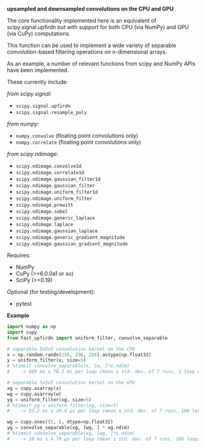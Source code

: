 **upsampled and downsampled convolutions on the CPU and GPU**

The core functionality implemented here is an equivalent of
scipy.signal.upfirdn but with support for both CPU (via NumPy) and GPU
(via CuPy) computations.

This function can be used to implement a wide variety of separable
convolution-based filtering operations on n-dimensional arrays.

As an example, a number of relevant functions from scipy and NumPy APIs have
been implemented.

These currently include:

*from scipy.signal*:

   - ``scipy.signal.upfirdn``
   - ``scipy.signal.resample_poly``

*from numpy*:

   - ``numpy.convolve`` (floating point convolutions only)
   - ``numpy.correlate`` (floating point convolutions only)

*from scipy.ndimage*:

   - ``scipy.ndimage.convolve1d``
   - ``scipy.ndimage.correlate1d``
   - ``scipy.ndimage.gaussian_filter1d``
   - ``scipy.ndimage.gaussian_filter``
   - ``scipy.ndimage.uniform_filter1d``
   - ``scipy.ndimage.uniform_filter``
   - ``scipy.ndimage.prewitt``
   - ``scipy.ndimage.sobel``
   - ``scipy.ndimage.generic_laplace``
   - ``scipy.ndimage.laplace``
   - ``scipy.ndimage.gaussian_laplace``
   - ``scipy.ndimage.generic_gradient_magnitude``
   - ``scipy.ndimage.gaussian_gradient_magnitude``

Requires:

- NumPy
- CuPy  (>=6.0.0a1 or so)
- SciPy (>=0.19)

Optional (for testing/development):

- pytest

**Example**
```Python
import numpy as np
import cupy
from fast_upfirdn import uniform_filter, convolve_separable

# separable 5x5x5 convolution kernel on the CPU
x = np.random.randn(256, 256, 256).astype(np.float32)
y = uniform_filter(x, size=5)
# %timeit convolve_separable(x, [w, ]*x.ndim)
#    -> 669 ms ± 70.1 ms per loop (mean ± std. dev. of 7 runs, 1 loop each)

# separable 5x5x5 convolution kernel on the GPU
xg = cupy.asarray(x)
wg = cupy.asarray(w)
yg = uniform_filter(xg, size=5)
# %timeit yg = uniform_filter(xg, size=5)
#    -> 33.2 ms ± 20.4 µs per loop (mean ± std. dev. of 7 runs, 100 loops each)

wg = cupy.ones((5, ), dtype=np.float32)
yg = convolve_separable(xg, [wg, ] * xg.ndim)
# %timeit convolve_separable(xg, [wg, ]*x.ndim)
#    -> 20 ms ± 4.79 µs per loop (mean ± std. dev. of 7 runs, 100 loops each)
```
